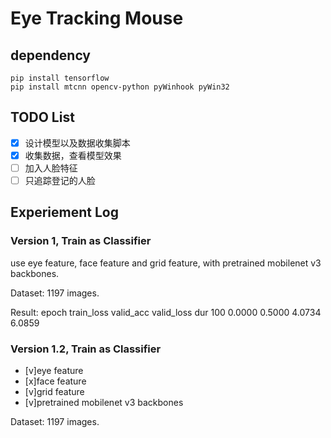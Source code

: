 # Eye Tracking Mouse

## dependency
```
pip install tensorflow
pip install mtcnn opencv-python pyWinhook pyWin32
```

## TODO List
- [x] 设计模型以及数据收集脚本
- [x] 收集数据，查看模型效果
- [ ] 加入人脸特征
- [ ] 只追踪登记的人脸

## Experiement Log
### Version 1, Train as Classifier
use eye feature, face feature and grid feature, with pretrained mobilenet v3 backbones.

Dataset:
1197 images.

Result:
epoch    train_loss    valid_acc    valid_loss     dur
  100        0.0000       0.5000        4.0734  6.0859

### Version 1.2, Train as Classifier
- [v]eye feature
- [x]face feature
- [v]grid feature
- [v]pretrained mobilenet v3 backbones

Dataset:
1197 images.